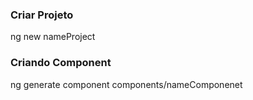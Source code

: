 ### Criar Projeto

ng new nameProject

### Criando Component

ng generate component components/nameComponenet
